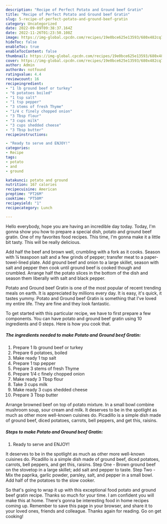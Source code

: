 ```yaml
---
description: "Recipe of Perfect Potato and Ground beef Gratin"
title: "Recipe of Perfect Potato and Ground beef Gratin"
slug: 5-recipe-of-perfect-potato-and-ground-beef-gratin
category: Uncategorized
date: 2022-09-09T09:38:37.164Z
date: 2022-11-26T01:23:50.108Z
image: https://img-global.cpcdn.com/recipes/19e0bce625e13593/680x482cq70/potato-and-ground-beef-gratin-recipe-main-photo.jpg
hideToc: false
enableToc: true
enableTocContent: false
thumbnail: https://img-global.cpcdn.com/recipes/19e0bce625e13593/680x482cq70/potato-and-ground-beef-gratin-recipe-main-photo.jpg
cover: https://img-global.cpcdn.com/recipes/19e0bce625e13593/680x482cq70/potato-and-ground-beef-gratin-recipe-main-photo.jpg
author: Admin
authorAv: notfound
ratingvalue: 4.4
reviewcount: 16
recipeingredient:
- "1 lb ground beef or turkey"
- "6 potatoes boiled"
- "1 tsp salt"
- "1 tsp pepper"
- "3 stems of fresh Thyme"
- "1/4 c finely chopped onion"
- "3 Tbsp flour"
- "3 cups milk"
- "3 cups shedded cheese"
- "3 Tbsp butter"
recipeinstructions:

- "Ready to serve and ENJOY!"
categories:
- Recipe
tags:
- potato
- and
- ground

katakunci: potato and ground 
nutrition: 167 calories
recipecuisine: American
preptime: "PT26M"
cooktime: "PT50M"
recipeyield: "1"
recipecategory: Lunch

---
```



Hello everybody, hope you are having an incredible day today. Today, I'm gonna show you how to prepare a special dish, potato and ground beef gratin. One of my favorites food recipes. This time, I'm gonna make it a little bit tasty. This will be really delicious.

Add half the beef and brown well, crumbling with a fork as it cooks. Season with ¼ teaspoon salt and a few grinds of pepper; transfer meat to a paper-towel-lined plate. Add ground beef and onion to a large skillet, season with salt and pepper then cook until ground beef is cooked though and crumbled. Arrange half the potato slices in the bottom of the dish and season them liberally with salt and black pepper.

Potato and Ground beef Gratin is one of the most popular of recent trending meals on earth. It is appreciated by millions every day. It is easy, it's quick, it tastes yummy. Potato and Ground beef Gratin is something that I've loved my entire life. They are fine and they look fantastic.


To get started with this particular recipe, we have to first prepare a few components. You can have potato and ground beef gratin using 10 ingredients and 0 steps. Here is how you cook that.

<!--inarticleads1-->

##### The ingredients needed to make Potato and Ground beef Gratin:

1. Prepare 1 lb ground beef or turkey
1. Prepare 6 potatoes, boiled
1. Make ready 1 tsp salt
1. Prepare 1 tsp pepper
1. Prepare 3 stems of fresh Thyme
1. Prepare 1/4 c finely chopped onion
1. Make ready 3 Tbsp flour
1. Take 3 cups milk
1. Make ready 3 cups shedded cheese
1. Prepare 3 Tbsp butter


Arrange browned beef on top of potato mixture. In a small bowl combine mushroom soup, sour cream and milk. It deserves to be in the spotlight as much as other more well-known cuisines do. Picadillo is a simple dish made of ground beef, diced potatoes, carrots, bell peppers, and get this, raisins. 

<!--inarticleads2-->

##### Steps to make Potato and Ground beef Gratin:


1. Ready to serve and ENJOY!

It deserves to be in the spotlight as much as other more well-known cuisines do. Picadillo is a simple dish made of ground beef, diced potatoes, carrots, bell peppers, and get this, raisins. Step One - Brown ground beef on the stovetop in a large skillet; add salt and pepper to taste. Step Two - Mix the paprika, garlic powder, parsley, salt, and pepper in a small bowl. Add half of the potatoes to the slow cooker. 

So that's going to wrap it up with this exceptional food potato and ground beef gratin recipe. Thanks so much for your time. I am confident you will make this at home. There's gonna be interesting food in home recipes coming up. Remember to save this page in your browser, and share it to your loved ones, friends and colleague. Thanks again for reading. Go on get cooking!
